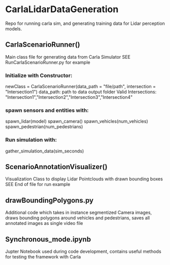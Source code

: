# CarlaLidarDataGeneration
Repo for running carla sim, and generating training data for Lidar perception models. 

## CarlaScenarioRunner()
Main class file for generating data from Carla Simulator
SEE RunCarlaScenarioRunner.py for example

### Initialize with Constructor:

newClass = CarlaScenarioRunner(data_path = "file/path", intersection = "Intersection1")
data_path: path to data output folder
Valid Intersections: "Intersection1","Intersection2","Intersection3","Intersection4"

### spawn sensors and entities with:
spawn_lidar(model)
spawn_camera()
spawn_vehicles(num_vehicles)
spawn_pedestrian(num_pedestrians)

### Run simulation with:
gather_simulation_data(sim_seconds)

## ScenarioAnnotationVisualizer()
Visualization Class to display Lidar Pointclouds with drawn bounding boxes
SEE End of file for run example

## drawBoundingPolygons.py
Additional code which takes in instance segmentized Camera images, draws bounding polygons around vehicles and pedestrians, saves all annotated images as single video file


## Synchronous_mode.ipynb
Jupter Notebook used during code development, contains useful methods for testing the framework with Carla

